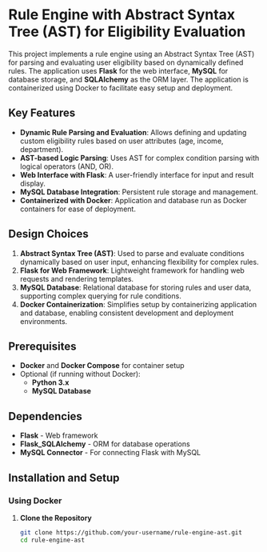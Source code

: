 
# Rule Engine with Abstract Syntax Tree (AST) for Eligibility Evaluation

This project implements a rule engine using an Abstract Syntax Tree (AST) for parsing and evaluating user eligibility based on dynamically defined rules. The application uses **Flask** for the web interface, **MySQL** for database storage, and **SQLAlchemy** as the ORM layer. The application is containerized using Docker to facilitate easy setup and deployment.

## Key Features

- **Dynamic Rule Parsing and Evaluation**: Allows defining and updating custom eligibility rules based on user attributes (age, income, department).
- **AST-based Logic Parsing**: Uses AST for complex condition parsing with logical operators (AND, OR).
- **Web Interface with Flask**: A user-friendly interface for input and result display.
- **MySQL Database Integration**: Persistent rule storage and management.
- **Containerized with Docker**: Application and database run as Docker containers for ease of deployment.

## Design Choices

1. **Abstract Syntax Tree (AST)**: Used to parse and evaluate conditions dynamically based on user input, enhancing flexibility for complex rules.
2. **Flask for Web Framework**: Lightweight framework for handling web requests and rendering templates.
3. **MySQL Database**: Relational database for storing rules and user data, supporting complex querying for rule conditions.
4. **Docker Containerization**: Simplifies setup by containerizing application and database, enabling consistent development and deployment environments.

## Prerequisites

- **Docker** and **Docker Compose** for container setup
- Optional (if running without Docker):
  - **Python 3.x**
  - **MySQL Database**

## Dependencies

- **Flask** - Web framework
- **Flask_SQLAlchemy** - ORM for database operations
- **MySQL Connector** - For connecting Flask with MySQL

## Installation and Setup

### Using Docker

1. **Clone the Repository**
   ```bash
   git clone https://github.com/your-username/rule-engine-ast.git
   cd rule-engine-ast
